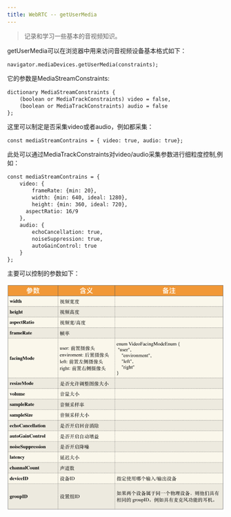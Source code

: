 ```yaml
---
title: WebRTC -- getUserMedia
---
```


> 记录和学习一些基本的音视频知识。



getUserMedia可以在浏览器中用来访问音视频设备基本格式如下：

```
navigator.mediaDevices.getUserMedia(constraints);
```



它的参数是MediaStreamConstraints:

```
dictionary MediaStreamConstraints { 
    (boolean or MediaTrackConstraints) video = false, 
    (boolean or MediaTrackConstraints) audio = false
};
```



这里可以制定是否采集video或者audio，例如都采集：

```
const mediaStreamContrains = { video: true, audio: true};
```



此处可以通过MediaTrackConstraints对video/audio采集参数进行细粒度控制,例如：

```
const mediaStreamContrains = {
    video: {
        frameRate: {min: 20},
        width: {min: 640, ideal: 1280},
        height: {min: 360, ideal: 720},
      aspectRatio: 16/9
    },
    audio: {
        echoCancellation: true,
        noiseSuppression: true,
        autoGainControl: true
    }
};
```





主要可以控制的参数如下：

![image-20200530204624459](https://raw.githubusercontent.com/LipingMao/LipingMao.github.io/master/_posts/picture/image-20200530204624459.png)

